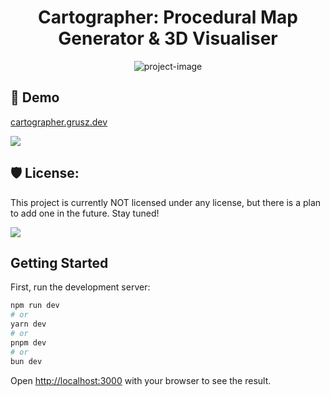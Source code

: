 <h1 align="center" id="title">Cartographer: Procedural Map Generator &amp; 3D Visualiser</h1>

<p align="center"><img src="https://socialify.git.ci/tomasgrusz/cartographer/image?description=1&amp;font=Inter&amp;language=1&amp;name=1&amp;owner=1&amp;pattern=Solid&amp;theme=Dark" alt="project-image"></p>

<h2>🚀 Demo</h2>

[cartographer.grusz.dev](cartographer.grusz.dev)

<img src="https://img.shields.io/website-up-down-green-red/https/cartographer.grusz.dev">

<h2>🛡️ License:</h2>

This project is currently NOT licensed under any license, but there is a plan to add one in the future. Stay tuned!

<img src="https://img.shields.io/github/license/tomasgrusz/cartographer.svg">

<h2> Getting Started</h2>

First, run the development server:

```bash
npm run dev
# or
yarn dev
# or
pnpm dev
# or
bun dev
```

Open [http://localhost:3000](http://localhost:3000) with your browser to see the result.
